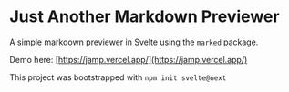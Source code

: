 # Just Another Markdown Previewer

A simple markdown previewer in Svelte using the `marked` package.

Demo here: [https://jamp.vercel.app/](https://jamp.vercel.app/)

This project was bootstrapped with `npm init svelte@next`
